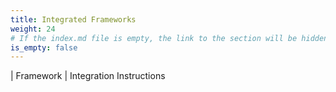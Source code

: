 ```yaml
---
title: Integrated Frameworks 
weight: 24
# If the index.md file is empty, the link to the section will be hidden from the sidebar
is_empty: false
---
```



| Framework | Integration Instructions 